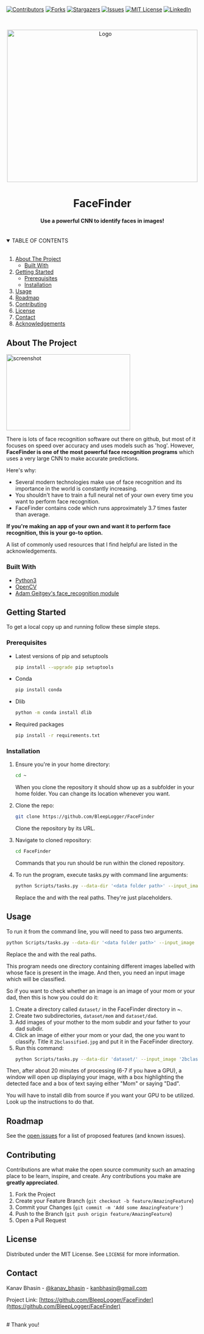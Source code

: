 [![Contributors][contributors-shield]][contributors-url]
[![Forks][forks-shield]][forks-url]
[![Stargazers][stars-shield]][stars-url]
[![Issues][issues-shield]][issues-url]
[![MIT License][license-shield]][license-url]
[![LinkedIn][linkedin-shield]][linkedin-url]



<br />
<p align="center">
  <a href="https://github.com/BleepLogger/FaceFinder">
    <img src="https://i.imgur.com/pSQUDs9.png" alt="Logo" width="500" height="400">
  </a>

  <h1 align="center">FaceFinder</h1>

  <h4 align="center">
    Use a powerful CNN to identify faces in images!
    <br /><br />
  </h4>
</p>

<details open="open">
  <summary>TABLE OF CONTENTS
  
  </summary>
  <br />
  <ol>
    <li>
      <a href="#about-the-project">About The Project</a>
      <ul>
        <li><a href="#built-with">Built With</a></li>
      </ul>
    </li>
    <li>
      <a href="#getting-started">Getting Started</a>
      <ul>
        <li><a href="#prerequisites">Prerequisites</a></li>
        <li><a href="#installation">Installation</a></li>
      </ul>
    </li>
    <li><a href="#usage">Usage</a></li>
    <li><a href="#roadmap">Roadmap</a></li>
    <li><a href="#contributing">Contributing</a></li>
    <li><a href="#license">License</a></li>
    <li><a href="#contact">Contact</a></li>
    <li><a href="#acknowledgements">Acknowledgements</a></li>
  </ol>
</details>



<!-- ABOUT THE PROJECT -->
## About The Project
<img src="https://i.imgur.com/7iPl4V3.jpg" alt="screenshot" width="325" height="200" border-width=2px>

There is lots of face recognition software out there on github, but most of it focuses on speed over accuracy and uses models such as 'hog'. However, **FaceFinder is one of the most powerful face recognition programs** which uses a very large CNN to make accurate predictions.

Here's why:
* Several modern technologies make use of face recognition and its importance in the world is constantly increasing.
* You shouldn't have to train a full neural net of your own every time you want to perform face recognition.
* FaceFinder contains code which runs approximately 3.7 times faster than average.

**If you're making an app of your own and want it to perform face recognition, this is your go-to option.**

A list of commonly used resources that I find helpful are listed in the acknowledgements.

### Built With

* [Python3](https://www.python.org/downloads/release/python-388/)
* [OpenCV](https://opencv.org/)
* [Adam Geitgey's face_recognition module](https://pypi.org/project/face-recognition/)



<!-- GETTING STARTED -->
## Getting Started

To get a local copy up and running follow these simple steps.

### Prerequisites

* Latest versions of pip and setuptools
  ```sh
  pip install --upgrade pip setuptools
  ```
* Conda
  ```sh
  pip install conda
  ```
* Dlib
  ```sh
  python -m conda install dlib
  ```
* Required packages
  ```sh
  pip install -r requirements.txt
  ```

### Installation

1. Ensure you're in your home directory:
   ```sh
   cd ~
   ```
   When you clone the repository it should show up as a subfolder in your home folder. You can change its location whenever you want.
   
2. Clone the repo:
   ```sh
   git clone https://github.com/BleepLogger/FaceFinder
   ```
   Clone the repository by its URL.
   
3. Navigate to cloned repository:
   ```sh
   cd FaceFinder
   ```
   Commands that you run should be run within the cloned repository.
   
4. To run the program, execute tasks.py with command line arguments:
   ```sh
   python Scripts/tasks.py --data-dir '<data folder path>' --input_image '<path to image>'
   ```
   Replace the <data folder path> and <path to image> with the real paths. They're just placeholders.



<!-- USAGE EXAMPLES -->
## Usage

To run it from the command line, you will need to pass two arguments.
   ```sh
   python Scripts/tasks.py --data-dir '<data folder path>' --input_image '<path to image>'
   ```
   Replace the <data folder path> and <path to image> with the real paths.

This program needs one directory containing different images labelled with whose face is present in the image. And then, you need an input image which will be classified.
  
  So if you want to check whether an image is an image of your mom or your dad, then this is how you could do it:
  
  1. Create a directory called ```dataset/``` in the FaceFinder directory in ~.
  2. Create two subdirectories, ```dataset/mom``` and ```dataset/dad```.
  3. Add images of your mother to the mom subdir and your father to your dad subdir.
  4. Click an image of either your mom or your dad, the one you want to classify. Title it ```2bclassified.jpg``` and put it in the FaceFinder directory.
  5. Run this command:
     ```sh
     python Scripts/tasks.py --data-dir 'dataset/' --input_image '2bclassified.jpg'
     ```
  Then, after about 20 minutes of processing (6-7 if you have a GPU), a window will open up displaying your image, with a box highlighting the detected face and a box of text saying either "Mom" or saying "Dad".
  
  You will have to install dlib from source if you want your GPU to be utilized. Look up the instructions to do that.



<!-- ROADMAP -->
## Roadmap

See the [open issues](https://github.com/BleepLogger/FaceFinder/issues) for a list of proposed features (and known issues).



<!-- CONTRIBUTING -->
## Contributing

Contributions are what make the open source community such an amazing place to be learn, inspire, and create. Any contributions you make are **greatly appreciated**.

1. Fork the Project
2. Create your Feature Branch (`git checkout -b feature/AmazingFeature`)
3. Commit your Changes (`git commit -m 'Add some AmazingFeature'`)
4. Push to the Branch (`git push origin feature/AmazingFeature`)
5. Open a Pull Request



<!-- LICENSE -->
## License

Distributed under the MIT License. See `LICENSE` for more information.



<!-- CONTACT -->
## Contact

Kanav Bhasin - [@kanav_bhasin](https://twitter.com/kanav_bhasin) - kanbhasin@gmail.com

Project Link: [https://github.com/BleepLogger/FaceFinder](https://github.com/BleepLogger/FaceFinder)


  
  
  <br>
# Thank you!



<!-- MARKDOWN LINKS & IMAGES -->
<!-- https://www.markdownguide.org/basic-syntax/#reference-style-links -->
[contributors-shield]: https://img.shields.io/github/contributors/BleepLogger/FaceFinder.svg?style=for-the-badge
[contributors-url]: https://github.com/BleepLogger/FaceFinder/graphs/contributors
[forks-shield]: https://img.shields.io/github/forks/BleepLogger/FaceFinder.svg?style=for-the-badge
[forks-url]: https://github.com/BleepLogger/FaceFinder/network/members
[stars-shield]: https://img.shields.io/github/stars/BleepLogger/FaceFinder.svg?style=for-the-badge
[stars-url]: https://github.com/BleepLogger/FaceFinder/stargazers
[issues-shield]: https://img.shields.io/github/issues/BleepLogger/FaceFinder.svg?style=for-the-badge
[issues-url]: https://github.com/BleepLogger/FaceFinder/issues
[license-shield]: https://img.shields.io/github/license/BleepLogger/FaceFinder.svg?style=for-the-badge
[license-url]: https://github.com/BleepLogger/FaceFinder/blob/master/LICENSE.txt
[linkedin-shield]: https://img.shields.io/badge/-LinkedIn-black.svg?style=for-the-badge&logo=linkedin&colorB=555
[linkedin-url]: https://linkedin.com/
